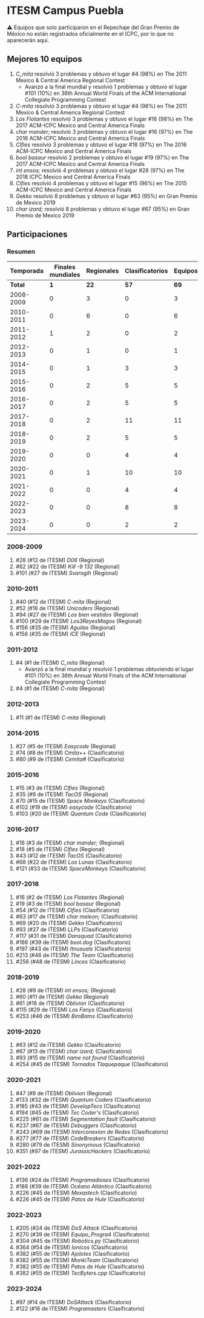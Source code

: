 ---
---

# ITESM Campus Puebla

:warning: Equipos que solo participaron en el Repechaje del Gran Premio de México no están registrados oficialmente en el ICPC, por lo que no aparecerán aquí.

## Mejores 10 equipos

1. _C_mita_ resolvió 3 problemas y obtuvo el lugar #4 (98%) en The 2011 Mexico & Central America Regional Contest
    - Avanzó a la final mundial y resolvió 1 problemas y obtuvo el lugar #101 (10%) en 36th Annual World Finals of the ACM International Collegiate Programming Contest
1. _C-mita_ resolvió 3 problemas y obtuvo el lugar #4 (98%) en The 2011 Mexico & Central America Regional Contest
1. _Los Flotantes_ resolvió 3 problemas y obtuvo el lugar #16 (98%) en The 2017 ACM-ICPC Mexico and Central America Finals
1. _char mander;_ resolvió 3 problemas y obtuvo el lugar #16 (97%) en The 2016 ACM-ICPC Mexico and Central America Finals
1. _Clfies_ resolvió 3 problemas y obtuvo el lugar #18 (97%) en The 2016 ACM-ICPC Mexico and Central America Finals
1. _bool basaur_ resolvió 2 problemas y obtuvo el lugar #19 (97%) en The 2017 ACM-ICPC Mexico and Central America Finals
1. _int ensos;_ resolvió 4 problemas y obtuvo el lugar #28 (97%) en The 2018 ICPC Mexico and Central America Finals
1. _Clfies_ resolvió 4 problemas y obtuvo el lugar #15 (96%) en The 2015 ACM-ICPC Mexico and Central America Finals
1. _Gekko_ resolvió 8 problemas y obtuvo el lugar #63 (95%) en Gran Premio de Mexico 2019
1. _char izard;_ resolvió 8 problemas y obtuvo el lugar #67 (95%) en Gran Premio de Mexico 2019

## Participaciones

### Resumen

| Temporada | Finales mundiales | Regionales | Clasificatorios | Equipos |
| --- | --- | --- | --- | --- |
| **Total** | **1** | **22** | **57** | **69** |
| 2008-2009 | 0 | 3 | 0 | 3 |
| 2010-2011 | 0 | 6 | 0 | 6 |
| 2011-2012 | 1 | 2 | 0 | 2 |
| 2012-2013 | 0 | 1 | 0 | 1 |
| 2014-2015 | 0 | 1 | 3 | 3 |
| 2015-2016 | 0 | 2 | 5 | 5 |
| 2016-2017 | 0 | 2 | 5 | 5 |
| 2017-2018 | 0 | 2 | 11 | 11 |
| 2018-2019 | 0 | 2 | 5 | 5 |
| 2019-2020 | 0 | 0 | 4 | 4 |
| 2020-2021 | 0 | 1 | 10 | 10 |
| 2021-2022 | 0 | 0 | 4 | 4 |
| 2022-2023 | 0 | 0 | 8 | 8 |
| 2023-2024 | 0 | 0 | 2 | 2 |

### 2008-2009

1. #28 (#12 de ITESM) _D06_ (Regional)
1. #62 (#22 de ITESM) _Kill -9 132_ (Regional)
1. #101 (#27 de ITESM) _Svarogih_ (Regional)

### 2010-2011

1. #40 (#12 de ITESM) _C-mita_ (Regional)
1. #52 (#18 de ITESM) _Unicoders_ (Regional)
1. #94 (#27 de ITESM) _Los bien vestidos_ (Regional)
1. #100 (#29 de ITESM) _Los3ReyesMagos_ (Regional)
1. #156 (#35 de ITESM) _Aguilas_ (Regional)
1. #156 (#35 de ITESM) _ICE_ (Regional)

### 2011-2012

1. #4 (#1 de ITESM) _C_mita_ (Regional)
    - Avanzó a la final mundial y resolvió 1 problemas obtuviendo el lugar #101 (10%) en 36th Annual World Finals of the ACM International Collegiate Programming Contest
1. #4 (#1 de ITESM) _C-mita_ (Regional)

### 2012-2013

1. #11 (#1 de ITESM) _C-mita_ (Regional)

### 2014-2015

1. #27 (#5 de ITESM) _Easycode_ (Regional)
1. #74 (#8 de ITESM) _Cmita++_ (Clasificatorio)
1. #80 (#9 de ITESM) _Cemita#_ (Clasificatorio)

### 2015-2016

1. #15 (#3 de ITESM) _Clfies_ (Regional)
1. #35 (#9 de ITESM) _TacOS_ (Regional)
1. #70 (#15 de ITESM) _Space Monkeys_ (Clasificatorio)
1. #102 (#19 de ITESM) _easycode_ (Clasificatorio)
1. #103 (#20 de ITESM) _Quantum Code_ (Clasificatorio)

### 2016-2017

1. #16 (#3 de ITESM) _char mander;_ (Regional)
1. #18 (#5 de ITESM) _Clfies_ (Regional)
1. #43 (#12 de ITESM) _TacOS_ (Clasificatorio)
1. #68 (#22 de ITESM) _Los Lunas_ (Clasificatorio)
1. #121 (#33 de ITESM) _SpaceMonkeys_ (Clasificatorio)

### 2017-2018

1. #16 (#2 de ITESM) _Los Flotantes_ (Regional)
1. #19 (#3 de ITESM) _bool basaur_ (Regional)
1. #54 (#12 de ITESM) _Clfies_ (Clasificatorio)
1. #63 (#17 de ITESM) _char meleon;_ (Clasificatorio)
1. #69 (#20 de ITESM) _Gekko_ (Clasificatorio)
1. #93 (#27 de ITESM) _LLPs_ (Clasificatorio)
1. #117 (#31 de ITESM) _Dansquad_ (Clasificatorio)
1. #166 (#39 de ITESM) _bool.dog_ (Clasificatorio)
1. #197 (#43 de ITESM) _Itnusuals_ (Clasificatorio)
1. #213 (#46 de ITESM) _The Team_ (Clasificatorio)
1. #256 (#48 de ITESM) _Linces_ (Clasificatorio)

### 2018-2019

1. #28 (#9 de ITESM) _int ensos;_ (Regional)
1. #60 (#11 de ITESM) _Gekko_ (Regional)
1. #61 (#16 de ITESM) _Oblivion_ (Clasificatorio)
1. #115 (#29 de ITESM) _Los Fanys_ (Clasificatorio)
1. #253 (#46 de ITESM) _BimBams_ (Clasificatorio)

### 2019-2020

1. #63 (#12 de ITESM) _Gekko_ (Clasificatorio)
1. #67 (#13 de ITESM) _char izard;_ (Clasificatorio)
1. #93 (#15 de ITESM) _name not found_ (Clasificatorio)
1. #254 (#45 de ITESM) _Tornados Tlaquepaque_ (Clasificatorio)

### 2020-2021

1. #47 (#9 de ITESM) _Oblivion_ (Regional)
1. #133 (#32 de ITESM) _Quantum Coders_ (Clasificatorio)
1. #185 (#43 de ITESM) _DevelopTecs_ (Clasificatorio)
1. #194 (#45 de ITESM) _Tec Coder's_ (Clasificatorio)
1. #225 (#61 de ITESM) _Segmentation fault_ (Clasificatorio)
1. #237 (#67 de ITESM) _Debuggers_ (Clasificatorio)
1. #243 (#69 de ITESM) _Interconexion de Redes_ (Clasificatorio)
1. #277 (#77 de ITESM) _CodeBreakers_ (Clasificatorio)
1. #280 (#79 de ITESM) _Sinonymous_ (Clasificatorio)
1. #351 (#97 de ITESM) _JurassicHackers_ (Clasificatorio)

### 2021-2022

1. #136 (#24 de ITESM) _Programadioses_ (Clasificatorio)
1. #188 (#39 de ITESM) _Océano Atlántico_ (Clasificatorio)
1. #226 (#45 de ITESM) _Mexastech_ (Clasificatorio)
1. #226 (#45 de ITESM) _Patos de Hule_ (Clasificatorio)

### 2022-2023

1. #205 (#24 de ITESM) _DoS Attack_ (Clasificatorio)
1. #270 (#39 de ITESM) _Equipo_Progra4_ (Clasificatorio)
1. #304 (#45 de ITESM) _Robotics.py_ (Clasificatorio)
1. #364 (#54 de ITESM) _Ionicos_ (Clasificatorio)
1. #382 (#55 de ITESM) _Ajolotes_ (Clasificatorio)
1. #382 (#55 de ITESM) _MonkiTeam_ (Clasificatorio)
1. #382 (#55 de ITESM) _Patos de Hule_ (Clasificatorio)
1. #382 (#55 de ITESM) _TecByters.cpp_ (Clasificatorio)

### 2023-2024

1. #97 (#14 de ITESM) _DoSAttack_ (Clasificatorio)
1. #122 (#16 de ITESM) _Programasters_ (Clasificatorio)



